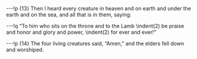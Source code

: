 ---!p
{13} Then I heard every creature in heaven and on earth and under the earth and on the sea, and all that is in them, saying:

---!q
“To him who sits on the throne and to the Lamb
\indent(2) be praise and honor and glory and power,
\indent(2) for ever and ever!”

---!p
{14} The four living creatures said, “Amen,” and the elders fell down and worshiped.